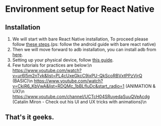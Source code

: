 # Environment setup for React Native
## Installation
1. We will start with bare React Native installation, To proceed please follow <a href="https://reactnative.dev/docs/environment-setup">these steps</a>.(ps: follow the android guide with bare react native)
2. Then we will move forward to adb installation, you can install adb from <a href="https://developer.android.com/studio/releases/platform-tools">here</a>.
3. Setting up your physical device, follow <a href="https://reactnative.dev/docs/running-on-device">this guide</a>.
4. Few tutorials for practices are below:\n
   https://www.youtube.com/watch?v=ur6I5m2nTvk&list=PL4cUxeGkcC9ixPU-QkScoRBVxtPPzVjrQ (BASIC)\n
   https://www.youtube.com/watch?v=CkiR6_KbVwA&list=RDQMc_1bBLfIuDc&start_radio=1 (ANIMATION & UX)\n
   https://www.youtube.com/channel/UCTcH04SRuyedaSuuQVeAcdg (Catalin Miron - Check out his UI and UX tricks with animations)\n
## That's it geeks.   
